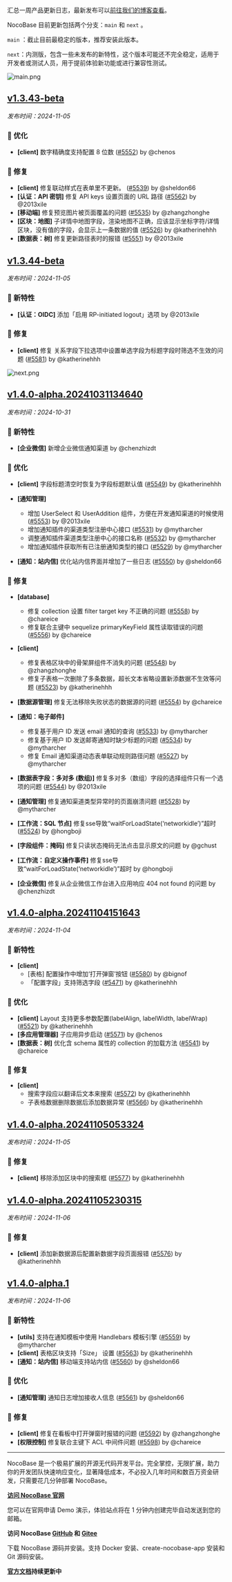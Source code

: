 汇总一周产品更新日志，最新发布可以[前往我们的博客查看](https://www.nocobase.com/cn/blog/tags/release-notes)。

NocoBase 目前更新包括两个分支：`main` 和 `next` 。

`main` ：截止目前最稳定的版本，推荐安装此版本。

`next`：内测版，包含一些未发布的新特性，这个版本可能还不完全稳定，适用于开发者或测试人员，用于提前体验新功能或进行兼容性测试。

![main.png](https://static-docs.nocobase.com/47a3c71734c1d0f908b51f9ebd53c0ac.png)

## [v1.3.43-beta](https://www.nocobase.com/cn/blog/v1.3.43-beta)

*发布时间：2024-11-05*

### 🚀 优化

- **[client]** 数字精确度支持配置 8 位数 ([#5552](https://github.com/nocobase/nocobase/pull/5552)) by @chenos

### 🐛 修复

- **[client]** 修复联动样式在表单里不更新。 ([#5539](https://github.com/nocobase/nocobase/pull/5539)) by @sheldon66
- **[认证：API 密钥]** 修复 API keys 设置页面的 URL 路径 ([#5562](https://github.com/nocobase/nocobase/pull/5562)) by @2013xile
- **[移动端]** 修复预览图片被页面覆盖的问题 ([#5535](https://github.com/nocobase/nocobase/pull/5535)) by @zhangzhonghe
- **[区块：地图]** 子详情中地图字段，渲染地图不正确，应该显示坐标字符/详情区块，没有值的字段，会显示上一条数据的值 ([#5526](https://github.com/nocobase/nocobase/pull/5526)) by @katherinehhh
- **[数据表：树]** 修复更新路径表时的报错 ([#5551](https://github.com/nocobase/nocobase/pull/5551)) by @2013xile

## [v1.3.44-beta](https://www.nocobase.com/cn/blog/v1.3.44-beta)

*发布时间：2024-11-05*

### 🎉 新特性

- **[认证：OIDC]** 添加「启用 RP-initiated logout」选项 by @2013xile

### 🐛 修复

- **[client]** 修复 关系字段下拉选项中设置单选字段为标题字段时筛选不生效的问题 ([#5581](https://github.com/nocobase/nocobase/pull/5581)) by @katherinehhh

![next.png](https://static-docs.nocobase.com/8ed17a0f08cc585018f6de6c8b13947d.png)

## [v1.4.0-alpha.20241031134640](https://www.nocobase.com/cn/blog/v1.4.0-alpha.20241031134640)

*发布时间：2024-10-31*

### 🎉 新特性

- **[企业微信]** 新增企业微信通知渠道 by @chenzhizdt

### 🚀 优化

- **[client]** 字段标题清空时恢复为字段标题默认值 ([#5549](https://github.com/nocobase/nocobase/pull/5549)) by @katherinehhh
- **[通知管理]**

  - 增加 UserSelect 和 UserAddition 组件，方便在开发通知渠道的时候使用 ([#5553](https://github.com/nocobase/nocobase/pull/5553)) by @2013xile
  - 增加通知插件的渠道类型注册中心接口 ([#5531](https://github.com/nocobase/nocobase/pull/5531)) by @mytharcher
  - 调整通知插件渠道类型注册中心的接口名称 ([#5532](https://github.com/nocobase/nocobase/pull/5532)) by @mytharcher
  - 增加通知插件获取所有已注册通知类型的接口 ([#5529](https://github.com/nocobase/nocobase/pull/5529)) by @mytharcher
- **[通知：站内信]** 优化站内信界面并增加了一些日志 ([#5550](https://github.com/nocobase/nocobase/pull/5550)) by @sheldon66

### 🐛 修复

- **[database]**

  - 修复 collection 设置 filter target key 不正确的问题 ([#5558](https://github.com/nocobase/nocobase/pull/5558)) by @chareice
  - 修复联合主键中 sequelize primaryKeyField 属性读取错误的问题 ([#5556](https://github.com/nocobase/nocobase/pull/5556)) by @chareice
- **[client]**

  - 修复表格区块中的骨架屏组件不消失的问题 ([#5548](https://github.com/nocobase/nocobase/pull/5548)) by @zhangzhonghe
  - 修复子表格一次删除了多条数据，超长文本省略设置新添数据不生效等问题 ([#5523](https://github.com/nocobase/nocobase/pull/5523)) by @katherinehhh
- **[数据源管理]** 修复无法移除失败状态的数据源的问题 ([#5554](https://github.com/nocobase/nocobase/pull/5554)) by @chareice
- **[通知：电子邮件]**

  - 修复基于用户 ID 发送 email 通知的查询 ([#5533](https://github.com/nocobase/nocobase/pull/5533)) by @mytharcher
  - 修复基于用户 ID 发送邮寄通知时缺少标题的问题 ([#5534](https://github.com/nocobase/nocobase/pull/5534)) by @mytharcher
  - 修复 Email 通知渠道动态表单联动规则路径问题 ([#5527](https://github.com/nocobase/nocobase/pull/5527)) by @mytharcher
- **[数据表字段：多对多 (数组)]** 修复多对多（数组）字段的选择组件只有一个选项的问题 ([#5544](https://github.com/nocobase/nocobase/pull/5544)) by @2013xile
- **[通知管理]** 修复通知渠道类型异常时的页面崩溃问题 ([#5528](https://github.com/nocobase/nocobase/pull/5528)) by @mytharcher
- **[工作流：SQL 节点]** 修复sse导致“waitForLoadState(‘networkidle’)”超时 ([#5524](https://github.com/nocobase/nocobase/pull/5524)) by @hongboji
- **[字段组件：掩码]** 修复只读状态掩码无法点击显示原文的问题 by @gchust
- **[工作流：自定义操作事件]** 修复sse导致“waitForLoadState(‘networkidle’)”超时 by @hongboji
- **[企业微信]** 修复从企业微信工作台进入应用响应 404 not found 的问题 by @chenzhizdt

## [v1.4.0-alpha.20241104151643](https://www.nocobase.com/cn/blog/v1.4.0-alpha.20241104151643)

*发布时间：2024-11-04*

### 🎉 新特性

- **[client]**
  - [表格] 配置操作中增加‘打开弹窗’按钮 ([#5580](https://github.com/nocobase/nocobase/pull/5580)) by @bignof
  - 「配置字段」支持筛选字段 ([#5471](https://github.com/nocobase/nocobase/pull/5471)) by @katherinehhh

### 🚀 优化

- **[client]** Layout 支持更多参数配置(labelAlign, labelWidth, labelWrap) ([#5521](https://github.com/nocobase/nocobase/pull/5521)) by @katherinehhh
- **[多应用管理器]** 子应用异步启动 ([#5571](https://github.com/nocobase/nocobase/pull/5571)) by @chenos
- **[数据表：树]** 优化含 schema 属性的 collection 的加载方法 ([#5541](https://github.com/nocobase/nocobase/pull/5541)) by @chareice

### 🐛 修复

- **[client]**
  - 搜索字段应以翻译后文本来搜索 ([#5572](https://github.com/nocobase/nocobase/pull/5572)) by @katherinehhh
  - 子表格数据删除数据后添加数据异常 ([#5566](https://github.com/nocobase/nocobase/pull/5566)) by @katherinehhh

## [v1.4.0-alpha.20241105053324](https://www.nocobase.com/cn/blog/v1.4.0-alpha.20241105053324)

*发布时间：2024-11-05*

### 🐛 修复

- **[client]** 移除添加区块中的搜索框 ([#5577](https://github.com/nocobase/nocobase/pull/5577)) by @katherinehhh

## [v1.4.0-alpha.20241105230315](https://www.nocobase.com/cn/blog/v1.4.0-alpha.20241105230315)

*发布时间：2024-11-06*

### 🐛 修复

- **[client]** 添加新数据源后配置新数据字段页面报错 ([#5576](https://github.com/nocobase/nocobase/pull/5576)) by @katherinehhh

## [v1.4.0-alpha.1](https://www.nocobase.com/cn/blog/v1.4.0-alpha.1)

*发布时间：2024-11-06*

### 🎉 新特性

- **[utils]** 支持在通知模板中使用 Handlebars 模板引擎 ([#5559](https://github.com/nocobase/nocobase/pull/5559)) by @mytharcher
- **[client]** 表格区块支持「Size」 设置 ([#5563](https://github.com/nocobase/nocobase/pull/5563)) by @katherinehhh
- **[通知：站内信]** 移动端支持站内信 ([#5560](https://github.com/nocobase/nocobase/pull/5560)) by @sheldon66

### 🚀 优化

- **[通知管理]** 通知日志增加接收人信息 ([#5561](https://github.com/nocobase/nocobase/pull/5561)) by @sheldon66

### 🐛 修复

- **[client]** 修复在看板中打开弹窗时报错的问题 ([#5592](https://github.com/nocobase/nocobase/pull/5592)) by @zhangzhonghe
- **[权限控制]** 修复联合主键下 ACL 中间件问题 ([#5598](https://github.com/nocobase/nocobase/pull/5598)) by @chareice

---

NocoBase 是一个极易扩展的开源无代码开发平台。完全掌控，无限扩展，助力你的开发团队快速响应变化，显著降低成本，不必投入几年时间和数百万资金研发，只需要花几分钟部署 NocoBase。

**[访问 NocoBase 官网](https://www.nocobase.com/cn)**

您可以在官网申请 Demo 演示，体验站点将在 1 分钟内创建完毕自动发送到您的邮箱。

**访问 NocoBase [GitHub](https://github.com/nocobase/nocobase) 和 [Gitee](https://gitee.com/nocobase/nocobase)**

下载 NocoBase 源码并安装。支持 Docker 安装、create-nocobase-app 安装和 Git 源码安装。

**[官方文档](https://docs-cn.nocobase.com/)持续更新中**
